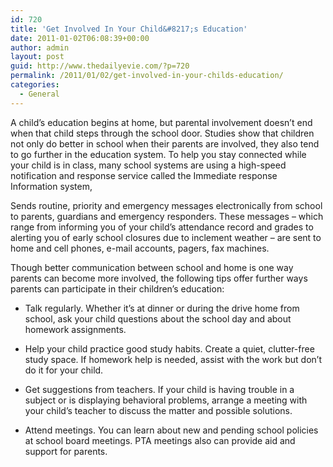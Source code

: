 ```yaml
---
id: 720
title: 'Get Involved In Your Child&#8217;s Education'
date: 2011-01-02T06:08:39+00:00
author: admin
layout: post
guid: http://www.thedailyevie.com/?p=720
permalink: /2011/01/02/get-involved-in-your-childs-education/
categories:
  - General
---
```

A child&#8217;s education begins at home, but parental involvement doesn&#8217;t end when that child steps through the school door. Studies show that children not only do better in school when their parents are involved, they also tend to go further in the education system. To help you stay connected while your child is in class, many school systems are using a high-speed notification and response service called the Immediate response Information system, 

Sends routine, priority and emergency messages electronically from school to parents, guardians and emergency responders. These messages &#8211; which range from informing you of your child&#8217;s attendance record and grades to alerting you of early school closures due to inclement weather &#8211; are sent to home and cell phones, e-mail accounts, pagers, fax machines.

Though better communication between school and home is one way parents can become more involved, the following tips offer further ways parents can participate in their children&#8217;s education:

* Talk regularly. Whether it&#8217;s at dinner or during the drive home from school, ask your child questions about the school day and about homework assignments.

* Help your child practice good study habits. Create a quiet, clutter-free study space. If homework help is needed, assist with the work but don&#8217;t do it for your child.

* Get suggestions from teachers. If your child is having trouble in a subject or is displaying behavioral problems, arrange a meeting with your child&#8217;s teacher to discuss the matter and possible solutions.

* Attend meetings. You can learn about new and pending school policies at school board meetings. PTA meetings also can provide aid and support for parents.